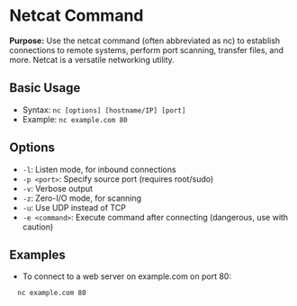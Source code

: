 # Netcat Command

**Purpose:** Use the netcat command (often abbreviated as nc) to establish connections to remote systems, perform port scanning, transfer files, and more. Netcat is a versatile networking utility.

## Basic Usage
- Syntax: `nc [options] [hostname/IP] [port]`
- Example: `nc example.com 80`

## Options
- `-l`: Listen mode, for inbound connections
- `-p <port>`: Specify source port (requires root/sudo)
- `-v`: Verbose output
- `-z`: Zero-I/O mode, for scanning
- `-u`: Use UDP instead of TCP
- `-e <command>`: Execute command after connecting (dangerous, use with caution)

## Examples
- To connect to a web server on example.com on port 80:
```sh
  nc example.com 80
```


